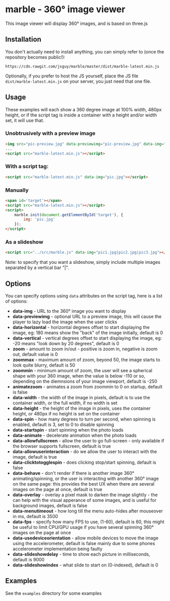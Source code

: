 # marble - 360° image viewer

This image viewer will display 360° images, and is based on three.js

## Installation

You don't actually need to install anything, you can simply refer to (once the repository becomes public!):

```
https://cdn.rawgit.com/jsguy/marble/master/dist/marble-latest.min.js
```

Optionally, if you prefer to host the JS yourself, place the JS file `dist/marble-latest.min.js` on your server, you just need that one file.

## Usage

These examples will each show a 360 degree image at 100% width, 480px height, or if the script tag is inside a container with a height and/or width set, it will use that.

### Unobtrusively with a preview image

```html
<img src="pic-preview.jpg" data-previewimg="pic-preview.jpg" data-img="pic.jpg">
...
<script src="marble-latest.min.js"></script>
```

### With a script tag:

```html
<script src="marble-latest.min.js" data-img="pic.jpg"></script>
```

### Manually

```html
<span id='target'></span>
<script src="marble-latest.min.js"></script>
<script>
	marble.init(document.getElementById('target'), {
		img: 'pic.jpg'
	});
</script>
```

### As a slideshow

```html
<script src="../src/marble.js" data-img="pic1.jpg|pic2.jpg|pic3.jpg"></script>
```

Note: to specify that you want a slideshow, simply include multiple images separated by a vertical bar "|".

## Options

You can specify options using `data` attributes on the script tag, here is a list of options:

* **data-img** - URL to the 360° image you want to display
* **data-previewimg** - optional URL to a preview image, this will cause the player to lazy load the image when the user clicks
* **data-horizontal** - horizontal degrees offset to start displaying the image, eg: 180 means show the "back" of the image initially, default is 0
* **data-vertical** - vertical degrees offset to start displaying the image, eg: -20 means "look down by 20 degrees", default is 0
* **zoom** - amount to zoom in/out - positive is zoom in, negative is zoom out, default value is 0
* **zoommax** - maximum amount of zoom, beyond 50, the image starts to look quite blurry, default is 50
* **zoommin** - minimum amount of zoom, the user will see a spherical shape with your 360 image, when the value is below -110 or so, depending on the diemnsions of your image viewport, default is -250
* **animatezoom** - animates a zoom from zoommin to 0 on startup, default is false
* **data-width** - the width of the image in pixels, default is to use the container width, or the full width, if no width is set
* **data-height** - the height of the image in pixels, uses the container height, or 480px if no height is set on the container
* **data-spin** - how many degrees to turn per second, when spinning is enabled, default is 3, set to 0 to disable spinning
* **data-startspin** - start spinning when the photo loads
* **data-animate** - decelerate animation when the photo loads
* **data-allowfullscreen** - allow the user to go full-screen - only available if the browser supports fullscreen, default is true
* **data-allowuserinteraction** - do we allow the user to interact with the image, default is true
* **data-clicktotogglespin** - does clicking stop/start spinning, default is false
* **data-behave** - don't render if there is another image 360° animating/spinning, or the user is interacting with another 360° image on the same page: this provides the best UX when there are several images on the page at once, default is true
* **data-overlay** - overlay a pixel mask to darken the image slightly - the can help with the visual apperance of some images, and is useful for background images, default is false
* **data-menutimeout** - how long till the menu auto-hides after mouseover in ms, default is 3500
* **data-fps** - specify how many FPS to use, (1-60), default is 60, this might be useful to limit CPU/GPU usage if you have several spinning 360° images on the page at once
* **data-usedeviceorientation** - allow mobile devices to move the image using the accelerometer, default is false mainly due to some phones accelerometer implementation being faulty
* **data-slideshowdelay** - time to show each picture in milliseconds, default is 9000
* **data-slideshowindex** - what slide to start on (0-indexed), default is 0


## Examples

See the `examples` directory for some examples